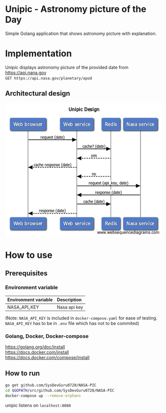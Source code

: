 # Unipic - Astronomy picture of the Day
Simple Golang application that shows astronomy picture with explanation.

# Implementation
Unipic displays astronomy picture of the provided date from https://api.nana.gov  
`GET https://api.nasa.gov/planetary/apod`

## Architectural design
![alt text](assets/unipic_design.png)

# How to use

## Prerequisites

### Environment variable
| Environment variable | Description            |
|:---------------------|:-----------------------|
| NASA_API_KEY         | Nasa api key           |

(Note: `NASA_API_KEY` is included in `docker-compose.yaml` for ease of testing. `NASA_API_KEY` has to be in `.env` file which has not to be commited)

### Golang, Docker, Docker-compose
https://golang.org/doc/install  
https://docs.docker.com/install  
https://docs.docker.com/compose/install

## How to run
```sh
go get github.com/SysDevGuru0720/NASA-PIC
cd $GOPATH/src/github.com/SysDevGuru0720/NASA-PIC
docker-compose up --remove-orphans
```

unipic listens on `localhost:8080`
